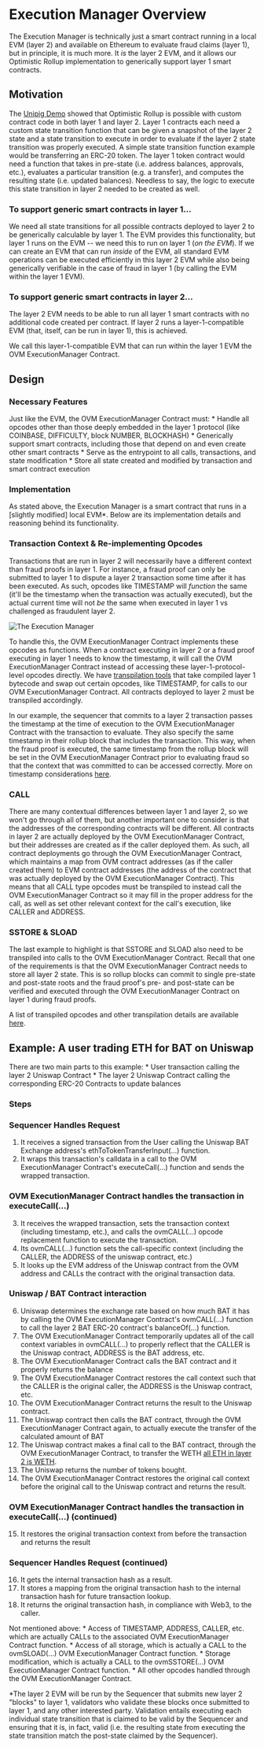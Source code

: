 # Execution Manager Overview

The Execution Manager is technically just a smart contract running in a
local EVM (layer 2) and available on Ethereum to evaluate fraud claims
(layer 1), but in principle, it is much more. It *is* the layer 2 EVM,
and it allows our Optimistic Rollup implementation to generically
support layer 1 smart contracts.

## Motivation

The [Unipig Demo](https://unipig.exchange/) showed that Optimistic
Rollup is possible with custom contract code in both layer 1 and layer
2. Layer 1 contracts each need a custom state transition function that
can be given a snapshot of the layer 2 state and a state transition to
execute in order to evaluate if the layer 2 state transition was
properly executed. A simple state transition function example would be
transferring an ERC-20 token. The layer 1 token contract would need a
function that takes in pre-state (i.e. address balances, approvals,
etc.), evaluates a particular transition (e.g. a transfer), and computes
the resulting state (i.e. updated balances). Needless to say, the logic
to execute this state transition in layer 2 needed to be created as
well.

### To support generic smart contracts in layer 1...

We need all state transitions for all possible contracts deployed to
layer 2 to be generically calculable by layer 1. The EVM provides this
functionality, but layer 1 runs on the EVM -- we need this to run on
layer 1 (*on the EVM*). If we can create an EVM that can run *inside* of
the EVM, all standard EVM operations can be executed efficiently in this
layer 2 EVM while also being generically verifiable in the case of fraud
in layer 1 (by calling the EVM within the layer 1 EVM).

### To support generic smart contracts in layer 2...

The layer 2 EVM needs to be able to run all layer 1 smart contracts with
no additional code created per contract. If layer 2 runs a
layer-1-compatible EVM (that, itself, can be run in layer 1), this is
achieved.

We call this layer-1-compatible EVM that can run within the layer 1 EVM
the OVM ExecutionManager Contract.

## Design

### Necessary Features

Just like the EVM, the OVM ExecutionManager Contract must: \* Handle all
opcodes other than those deeply embedded in the layer 1 protocol (like
COINBASE, DIFFICULTY, block NUMBER, BLOCKHASH) \* Generically support
smart contracts, including those that depend on and even create other
smart contracts \* Serve as the entrypoint to all calls, transactions,
and state modification \* Store all state created and modified by
transaction and smart contract execution

### Implementation

As stated above, the Execution Manager is a smart contract that runs in
a \[slightly modified\] local EVM\*. Below are its implementation
details and reasoning behind its functionality.

### Transaction Context & Re-implementing Opcodes

Transactions that are run in layer 2 will necessarily have a different
context than fraud proofs in layer 1. For instance, a fraud proof can
only be submitted to layer 1 to dispute a layer 2 transaction some time
after it has been executed. As such, opcodes like TIMESTAMP will
*function* the same (it'll be the timestamp when the transaction was
actually executed), but the actual current time will not *be* the same
when executed in layer 1 vs challenged as fraudulent layer 2.

<img src="https://i.imgur.com/cOhmFRo.png" alt="The Execution Manager">

To handle this, the OVM ExecutionManager Contract implements these
opcodes as functions. When a contract executing in layer 2 or a fraud
proof executing in layer 1 needs to know the timestamp, it will call the
OVM ExecutionManager Contract instead of accessing these
layer-1-protocol-level opcodes directly. We have [transpilation
tools](https://github.com/op-optimism/optimistic-rollup/wiki/Opcode-Transpilation-Details)
that take compiled layer 1 bytecode and swap out certain opcodes, like
TIMESTAMP, for calls to our OVM ExecutionManager Contract. All contracts
deployed to layer 2 must be transpiled accordingly.

In our example, the sequencer that commits to a layer 2 transaction
passes the timestamp at the time of execution to the OVM
ExecutionManager Contract with the transaction to evaluate. They also
specify the same timestamp in their rollup block that includes the
transaction. This way, when the fraud proof is executed, the same
timestamp from the rollup block will be set in the OVM ExecutionManager
Contract prior to evaluating fraud so that the context that was
committed to can be accessed correctly. More on timestamp considerations
[here](https://github.com/op-optimism/optimistic-rollup/wiki/MVOVM-State-Specification).

### CALL

There are many contextual differences between layer 1 and layer 2, so we
won't go through all of them, but another important one to consider is
that the addresses of the corresponding contracts will be different. All
contracts in layer 2 are actually deployed by the OVM ExecutionManager
Contract, but their addresses are created as if the caller deployed
them. As such, all contract deployments go through the OVM
ExecutionManager Contract, which maintains a map from OVM contract
addresses (as if the caller created them) to EVM contract addresses (the
address of the contract that was actually deployed by the OVM
ExecutionManager Contract). This means that all CALL type opcodes must
be transpiled to instead call the OVM ExecutionManager Contract so it
may fill in the proper address for the call, as well as set other
relevant context for the call's execution, like CALLER and ADDRESS.

### SSTORE & SLOAD

The last example to highlight is that SSTORE and SLOAD also need to be
transpiled into calls to the OVM ExecutionManager Contract. Recall that
one of the requirements is that the OVM ExecutionManager Contract needs
to store all layer 2 state. This is so rollup blocks can commit to
single pre-state and post-state roots and the fraud proof's pre- and
post-state can be verified and executed through the OVM ExecutionManager
Contract on layer 1 during fraud proofs.

A list of transpiled opcodes and other transpilation details are
available
[here](https://github.com/op-optimism/optimistic-rollup/wiki/Opcode-Transpilation-Details).

## Example: A user trading ETH for BAT on Uniswap

There are two main parts to this example: \* User transaction calling
the layer 2 Uniswap Contract \* The layer 2 Uniswap Contract calling the
corresponding ERC-20 Contracts to update balances

### Steps

### Sequencer Handles Request

1.  It receives a signed transaction from the User calling the Uniswap
    BAT Exchange address's ethToTokenTransferInput(...) function.
2.  It wraps this transaction's calldata in a call to the OVM
    ExecutionManager Contract's executeCall(...) function and sends the
    wrapped
transaction.

### OVM ExecutionManager Contract handles the transaction in executeCall(...)

3.  It receives the wrapped transaction, sets the transaction context
    (including timestamp, etc.), and calls the ovmCALL(...) opcode
    replacement function to execute the transaction.
4.  Its ovmCALL(...) function sets the call-specific context (including
    the CALLER, the ADDRESS of the uniswap contract, etc.)
5.  It looks up the EVM address of the Uniswap contract from the OVM
    address and CALLs the contract with the original transaction data.

### Uniswap / BAT Contract interaction

6.  Uniswap determines the exchange rate based on how much BAT it has by
    calling the OVM ExecutionManager Contract's ovmCALL(...) function to
    call the layer 2 BAT ERC-20 contract's balanceOf(...) function.
7.  The OVM ExecutionManager Contract temporarily updates all of the
    call context variables in ovmCALL(...) to properly reflect that the
    CALLER is the Uniswap contract, ADDRESS is the BAT address, etc.
8.  The OVM ExecutionManager Contract calls the BAT contract and it
    properly returns the balance
9.  The OVM ExecutionManager Contract restores the call context such
    that the CALLER is the original caller, the ADDRESS is the Uniswap
    contract, etc.
10. The OVM ExecutionManager Contract returns the result to the Uniswap
    contract.
11. The Uniswap contract then calls the BAT contract, through the OVM
    ExecutionManager Contract again, to actually execute the transfer of
    the calculated amount of BAT
12. The Uniswap contract makes a final call to the BAT contract, through
    the OVM ExecutionManager Contract, to transfer the WETH [all ETH in
    layer 2 is
    WETH](https://github.com/op-optimism/optimistic-rollup/wiki/Opcode-Transpilation-Details#eth-native-value).
13. The Uniswap returns the number of tokens bought.
14. The OVM ExecutionManager Contract restores the original call context
    before the original call to the Uniswap contract and returns the
    result.

### OVM ExecutionManager Contract handles the transaction in executeCall(...) (continued)

15. It restores the original transaction context from before the
    transaction and returns the result

### Sequencer Handles Request (continued)

16. It gets the internal transaction hash as a result.
17. It stores a mapping from the original transaction hash to the
    internal transaction hash for future transaction lookup.
18. It returns the original transaction hash, in compliance with Web3,
    to the caller.

Not mentioned above: \* Access of TIMESTAMP, ADDRESS, CALLER, etc. which
are actually CALLs to the associated OVM ExecutionManager Contract
function. \* Access of all storage, which is actually a CALL to the
ovmSLOAD(...) OVM ExecutionManager Contract function. \* Storage
modification, which is actually a CALL to the ovmSSTORE(...) OVM
ExecutionManager Contract function. \* All other opcodes handled through
the OVM ExecutionManager Contract.

\*The layer 2 EVM will be run by the Sequencer that submits new layer 2
"blocks" to layer 1, validators who validate these blocks once submitted
to layer 1, and any other interested party. Validation entails executing
each individual state transition that is claimed to be valid by the
Sequencer and ensuring that it is, in fact, valid (i.e. the resulting
state from executing the state transition match the post-state claimed
by the Sequencer).
